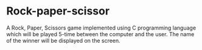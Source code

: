 # Rock-paper-scissor
A Rock, Paper, Scissors game implemented using C programming language which will be played 5-time between the computer and the user. The name of the winner will be displayed on the screen.
